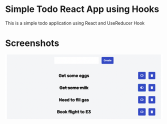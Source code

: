 # Simple Todo React App using Hooks

This is a simple todo application using React and UseReducer Hook

# Screenshots

![Screenshot](screens/screen1.png)
